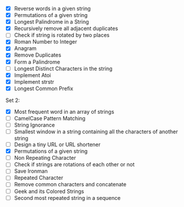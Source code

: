 - [X] Reverse words in a given string
- [X] Permutations of a given string
- [X] Longest Palindrome in a String
- [X] Recursively remove all adjacent duplicates
- [ ] Check if string is rotated by two places
- [X] Roman Number to Integer
- [X] Anagram
- [X] Remove Duplicates
- [X] Form a Palindrome
- [ ] Longest Distinct Characters in the string
- [X] Implement Atoi
- [X] Implement strstr
- [X] Longest Common Prefix

Set 2:
- [X] Most frequent word in an array of strings
- [ ] CamelCase Pattern Matching
- [ ] String Ignorance
- [ ] Smallest window in a string containing all the characters of another string
- [ ] Design a tiny URL or URL shortener
- [X] Permutations of a given string
- [ ] Non Repeating Character
- [ ] Check if strings are rotations of each other or not
- [ ] Save Ironman
- [ ] Repeated Character
- [ ] Remove common characters and concatenate
- [ ] Geek and its Colored Strings
- [ ] Second most repeated string in a sequence